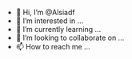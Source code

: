 - 👋 Hi, I’m @Alsiadf
- 👀 I’m interested in ...
- 🌱 I’m currently learning ...
- 💞️ I’m looking to collaborate on ...
- 📫 How to reach me ...

<!---
Alsiadf/Alsiadf is a ✨ special ✨ repository because its `README.md` (this file) appears on your GitHub profile.
You can click the Preview link to take a look at your changes.
--->
